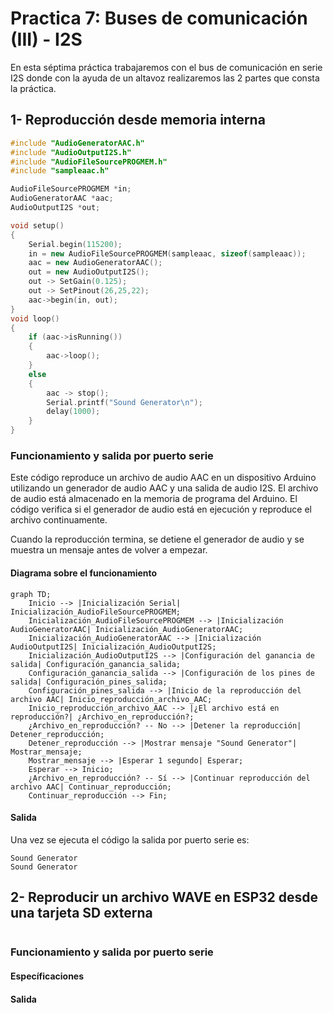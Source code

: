 # Practica 7: Buses de comunicación (III) - I2S

En esta séptima práctica trabajaremos con el bus de comunicación en serie I2S donde con la ayuda de un altavoz realizaremos las 2 partes que consta la práctica.

## 1- Reproducción desde memoria interna

```c++
#include "AudioGeneratorAAC.h"
#include "AudioOutputI2S.h"
#include "AudioFileSourcePROGMEM.h"
#include "sampleaac.h"

AudioFileSourcePROGMEM *in;
AudioGeneratorAAC *aac;
AudioOutputI2S *out;

void setup()
{
    Serial.begin(115200);
    in = new AudioFileSourcePROGMEM(sampleaac, sizeof(sampleaac));
    aac = new AudioGeneratorAAC();
    out = new AudioOutputI2S();
    out -> SetGain(0.125);
    out -> SetPinout(26,25,22);
    aac->begin(in, out);
}
void loop()
{
    if (aac->isRunning()) 
    {
        aac->loop();
    } 
    else 
    {
        aac -> stop();
        Serial.printf("Sound Generator\n");
        delay(1000);
    }
}
```

### Funcionamiento y salida por puerto serie 

Este código reproduce un archivo de audio AAC en un dispositivo Arduino utilizando un generador de audio AAC y una salida de audio I2S. 
El archivo de audio está almacenado en la memoria de programa del Arduino. El código verifica si el generador de audio está en ejecución y reproduce el archivo continuamente.

Cuando la reproducción termina, se detiene el generador de audio y se muestra un mensaje antes de volver a empezar.

#### Diagrama sobre el funcionamiento

```mermaid
graph TD;
    Inicio --> |Inicialización Serial| Inicialización_AudioFileSourcePROGMEM;
    Inicialización_AudioFileSourcePROGMEM --> |Inicialización AudioGeneratorAAC| Inicialización_AudioGeneratorAAC;
    Inicialización_AudioGeneratorAAC --> |Inicialización AudioOutputI2S| Inicialización_AudioOutputI2S;
    Inicialización_AudioOutputI2S --> |Configuración del ganancia de salida| Configuración_ganancia_salida;
    Configuración_ganancia_salida --> |Configuración de los pines de salida| Configuración_pines_salida;
    Configuración_pines_salida --> |Inicio de la reproducción del archivo AAC| Inicio_reproducción_archivo_AAC;
    Inicio_reproducción_archivo_AAC --> |¿El archivo está en reproducción?| ¿Archivo_en_reproducción?;
    ¿Archivo_en_reproducción? -- No --> |Detener la reproducción| Detener_reproducción;
    Detener_reproducción --> |Mostrar mensaje "Sound Generator"| Mostrar_mensaje;
    Mostrar_mensaje --> |Esperar 1 segundo| Esperar;
    Esperar --> Inicio;
    ¿Archivo_en_reproducción? -- Sí --> |Continuar reproducción del archivo AAC| Continuar_reproducción;
    Continuar_reproducción --> Fin;
```

#### Salida

Una vez se ejecuta el código la salida por puerto serie es: 

```
Sound Generator
Sound Generator

```

## 2- Reproducir un archivo WAVE en ESP32 desde una tarjeta SD externa

```c++

```

### Funcionamiento y salida por puerto serie 


#### Específicaciones

#### Salida